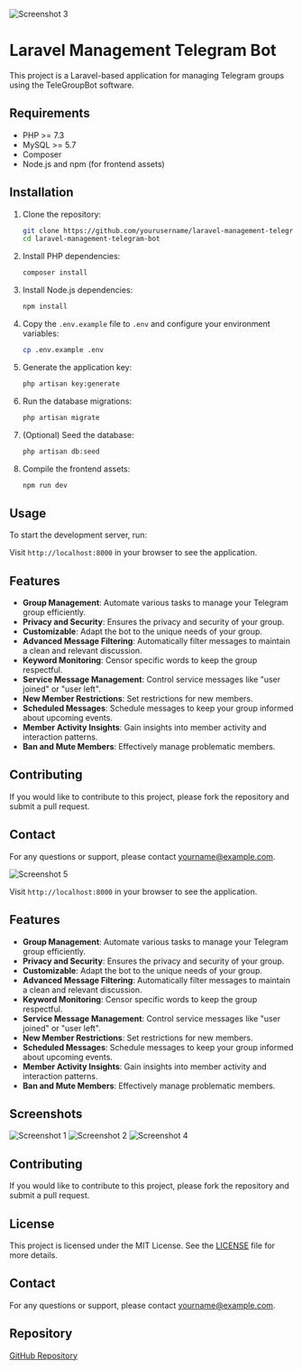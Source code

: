 ![Screenshot 3](assets/images/media/3.jpg)

# Laravel Management Telegram Bot

This project is a Laravel-based application for managing Telegram groups using the TeleGroupBot software.

## Requirements

- PHP >= 7.3
- MySQL >= 5.7
- Composer
- Node.js and npm (for frontend assets)

## Installation

1. Clone the repository:
    ```sh
    git clone https://github.com/yourusername/laravel-management-telegram-bot.git
    cd laravel-management-telegram-bot
    ```

2. Install PHP dependencies:
    ```sh
    composer install
    ```

3. Install Node.js dependencies:
    ```sh
    npm install
    ```

4. Copy the `.env.example` file to `.env` and configure your environment variables:
    ```sh
    cp .env.example .env
    ```

5. Generate the application key:
    ```sh
    php artisan key:generate
    ```

6. Run the database migrations:
    ```sh
    php artisan migrate
    ```

7. (Optional) Seed the database:
    ```sh
    php artisan db:seed
    ```

8. Compile the frontend assets:
    ```sh
    npm run dev
    ```

## Usage

To start the development server, run:

Visit `http://localhost:8000` in your browser to see the application.

## Features

- **Group Management**: Automate various tasks to manage your Telegram group efficiently.
- **Privacy and Security**: Ensures the privacy and security of your group.
- **Customizable**: Adapt the bot to the unique needs of your group.
- **Advanced Message Filtering**: Automatically filter messages to maintain a clean and relevant discussion.
- **Keyword Monitoring**: Censor specific words to keep the group respectful.
- **Service Message Management**: Control service messages like "user joined" or "user left".
- **New Member Restrictions**: Set restrictions for new members.
- **Scheduled Messages**: Schedule messages to keep your group informed about upcoming events.
- **Member Activity Insights**: Gain insights into member activity and interaction patterns.
- **Ban and Mute Members**: Effectively manage problematic members.

## Contributing

If you would like to contribute to this project, please fork the repository and submit a pull request.


## Contact

For any questions or support, please contact [yourname@example.com](mailto:yourname@example.com).




![Screenshot 5](assets/images/media/6.png)

Visit `http://localhost:8000` in your browser to see the application.

## Features

- **Group Management**: Automate various tasks to manage your Telegram group efficiently.
- **Privacy and Security**: Ensures the privacy and security of your group.
- **Customizable**: Adapt the bot to the unique needs of your group.
- **Advanced Message Filtering**: Automatically filter messages to maintain a clean and relevant discussion.
- **Keyword Monitoring**: Censor specific words to keep the group respectful.
- **Service Message Management**: Control service messages like "user joined" or "user left".
- **New Member Restrictions**: Set restrictions for new members.
- **Scheduled Messages**: Schedule messages to keep your group informed about upcoming events.
- **Member Activity Insights**: Gain insights into member activity and interaction patterns.
- **Ban and Mute Members**: Effectively manage problematic members.

## Screenshots

![Screenshot 1](assets/images/media/1.jpg)
![Screenshot 2](assets/images/media/2.jpg)
![Screenshot 4](assets/images/media/5.jpg)

## Contributing

If you would like to contribute to this project, please fork the repository and submit a pull request.

## License

This project is licensed under the MIT License. See the [LICENSE](LICENSE) file for more details.

## Contact

For any questions or support, please contact [yourname@example.com](mailto:yourname@example.com).

## Repository

[GitHub Repository](https://github.com/morpheusadam/laravel-management-telegram-bot.git)